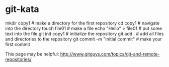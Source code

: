 git-kata
========

mkdir copy1 # make a directory for the first repository
cd copy1 # navigate into the directory
touch file01 # make a file
echo "Hello" > file01 # put some text into the file
git init copy1 # initialize the repository
git add . # add all files and directories to the repository
git commit -m "Initial commit" # make your first commit

This page may be helpful:  http://www.gitguys.com/topics/git-and-remote-repositories/
